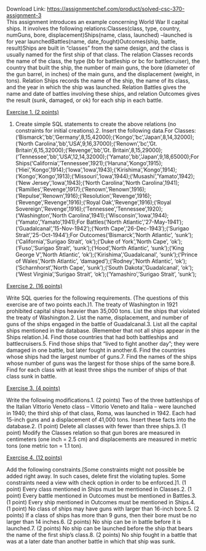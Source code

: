 Download Link: https://assignmentchef.com/product/solved-csc-370-assignment-3
<br>
This assignment introduces an example concerning World War II capital ships. It involves the following relations:Classes(class, type, country, numGuns, bore, displacement)Ships(name, class, launched) –launched is for year launchedBattles(name, date_fought)Outcomes(ship, battle, result)Ships are built in “classes” from the same design, and the class is usually named for the first ship of that class. The relation Classes records the name of the class, the type (bb for battleship or bc for battlecruiser), the country that built the ship, the number of main guns, the bore (diameter of the gun barrel, in inches) of the main guns, and the displacement (weight, in tons). Relation Ships records the name of the ship, the name of its class, and the year in which the ship was launched. Relation Battles gives the name and date of battles involving these ships, and relation Outcomes gives the result (sunk, damaged, or ok) for each ship in each battle.

<u>Exercise 1. (2 points)</u>

1. Create simple SQL statements to create the above relations (no constraints for initial creations).2. Insert the following data.For Classes:(‘Bismarck’,’bb’,’Germany’,8,15,42000);(‘Kongo’,’bc’,’Japan’,8,14,32000);(‘North Carolina’,’bb’,’USA’,9,16,37000);(‘Renown’,’bc’,’Gt. Britain’,6,15,32000);(‘Revenge’,’bb’,’Gt. Britain’,8,15,29000);(‘Tennessee’,’bb’,’USA’,12,14,32000);(‘Yamato’,’bb’,’Japan’,9,18,65000);For Ships(‘California’,’Tennessee’,1921);(‘Haruna’,’Kongo’,1915);(‘Hiei’,’Kongo’,1914);(‘Iowa’,’Iowa’,1943);(‘Kirishima’,’Kongo’,1914);(‘Kongo’,’Kongo’,1913);(‘Missouri’,’Iowa’,1944);(‘Musashi’,’Yamato’,1942);(‘New Jersey’,’Iowa’,1943);(‘North Carolina’,’North Carolina’,1941);(‘Ramilles’,’Revenge’,1917);(‘Renown’,’Renown’,1916);(‘Repulse’,’Renown’,1916);(‘Resolution’,’Revenge’,1916);(‘Revenge’,’Revenge’,1916);(‘Royal Oak’,’Revenge’,1916);(‘Royal Sovereign’,’Revenge’,1916);(‘Tennessee’,’Tennessee’,1920);(‘Washington’,’North Carolina’,1941);(‘Wisconsin’,’Iowa’,1944);(‘Yamato’,’Yamato’,1941);For Battles(‘North Atlantic’,’27-May-1941′);(‘Guadalcanal’,’15-Nov-1942′);(‘North Cape’,’26-Dec-1943′);(‘Surigao Strait’,’25-Oct-1944′);For Outcomes(‘Bismarck’,’North Atlantic’, ‘sunk’);(‘California’,’Surigao Strait’, ‘ok’);(‘Duke of York’,’North Cape’, ‘ok’);(‘Fuso’,’Surigao Strait’, ‘sunk’);(‘Hood’,’North Atlantic’, ‘sunk’);(‘King George V’,’North Atlantic’, ‘ok’);(‘Kirishima’,’Guadalcanal’, ‘sunk’);(‘Prince of Wales’,’North Atlantic’, ‘damaged’);(‘Rodney’,’North Atlantic’, ‘ok’);(‘Scharnhorst’,’North Cape’, ‘sunk’);(‘South Dakota’,’Guadalcanal’, ‘ok’);(‘West Virginia’,’Surigao Strait’, ‘ok’);(‘Yamashiro’,’Surigao Strait’, ‘sunk’);

<u>Exercise 2. (16 points)</u>

Write SQL queries for the following requirements. (The questions of this exercise are of two points each.)1. The treaty of Washington in 1921 prohibited capital ships heavier than 35,000 tons. List the ships that violated the treaty of Washington.2. List the name, displacement, and number of guns of the ships engaged in the battle of Guadalcanal.3. List all the capital ships mentioned in the database. (Remember that not all ships appear in the Ships relation.)4. Find those countries that had both battleships and battlecruisers.5. Find those ships that “lived to fight another day”; they were damaged in one battle, but later fought in another.6. Find the countries whose ships had the largest number of guns.7. Find the names of the ships whose number of guns was the largest for those ships of the same bore.8. Find for each class with at least three ships the number of ships of that class sunk in battle.

<u>Exercise 3. (4 points)</u>

Write the following modifications.1. (2 points) Two of the three battleships of the Italian Vittorio Veneto class – Vittorio Veneto and Italia – were launched in 1940; the third ship of that class, Roma, was launched in 1942. Each had 15-inch guns and a displacement of 41,000 tons. Insert these facts into the database.2. (1 point) Delete all classes with fewer than three ships.3. (1 point) Modify the Classes relation so that gun bores are measured in centimeters (one inch = 2.5 cm) and displacements are measured in metric tons (one metric ton = 1.1 ton).

<u>Exercise 4. (12 points)</u>

Add the following constraints.[Some constraints might not possible be added right away. In such cases, delete first the violating tuples. Some constraints need a view with check option in order to be enforced.]1. (1 point) Every class mentioned in Ships must be mentioned in Classes.2. (1 point) Every battle mentioned in Outcomes must be mentioned in Battles.3. (1 point) Every ship mentioned in Outcomes must be mentioned in Ships.4. (1 point) No class of ships may have guns with larger than 16-inch bore.5. (2 points) If a class of ships has more than 9 guns, then their bore must be no larger than 14 inches.6. (2 points) No ship can be in battle before it is launched.7. (2 points) No ship can be launched before the ship that bears the name of the first ship’s class.8. (2 points) No ship fought in a battle that was at a later date than another battle in which that ship was sunk.